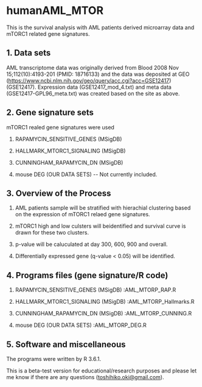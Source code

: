 # humanAML_MTOR

This is the survival analysis with AML patients derived microarray data and mTORC1 related gene signatures.

## 1. Data sets

AML transcriptome data was originally derived from Blood 2008 Nov 15;112(10):4193-201 (PMID: 18716133) and the data was deposited at GEO (https://www.ncbi.nlm.nih.gov/geo/query/acc.cgi?acc=GSE12417)(GSE12417). Expression data (GSE12417_mod_4.txt) and meta data (GSE12417-GPL96_meta.txt) was created based on the site as above. 

## 2. Gene signature sets

mTORC1 realed gene signatures were used 

1. RAPAMYCIN_SENSITIVE_GENES (MSigDB)

2. HALLMARK_MTORC1_SIGNALING (MSigDB) 

3. CUNNINGHAM_RAPAMYCIN_DN  (MSigDB)

4. mouse DEG (OUR DATA SETS) -- Not currently included. 

## 3. Overview of the Process

1. AML patients sample will be stratified with hierachial clustering based on the expression of mTORC1 relaed gene signatures. 

2. mTORC1 high and low culsters will beidentified and survival curve is drawn for these two clusters.

3. p-value will be caluculated at day 300, 600, 900 and overall.

4. Differentially expressed gene (q-value < 0.05) will be identified.

## 4. Programs files (gene signature/R code)

1. RAPAMYCIN_SENSITIVE_GENES (MSigDB) :AML_MTORP_RAP.R

2. HALLMARK_MTORC1_SIGNALING (MSigDB) :AML_MTORP_Hallmarks.R

3. CUNNINGHAM_RAPAMYCIN_DN  (MSigDB) :AML_MTORP_CUNNING.R

4. mouse DEG (OUR DATA SETS) :AML_MTORP_DEG.R

## 5. Software and miscellaneous 

The programs were written by R 3.6.1.

This is a beta-test version for educational/research purposes and please let me know if there are any questions (toshihiko.oki@gmail.com).


